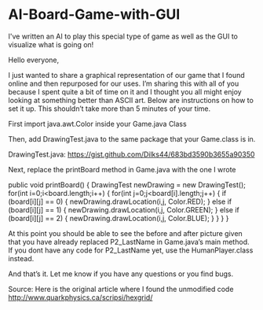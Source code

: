 # AI-Board-Game-with-GUI
I've written an AI to play this special type of game as well as the GUI to visualize what is going on!

Hello everyone,

I just wanted to share a graphical representation of our game that I found online and then repurposed for our uses.
I’m sharing this with all of you because I spent quite a bit of time on it and I thought you all might enjoy looking at something better than ASCII art. Below are instructions on how to set it up. This shouldn’t take more than 5 minutes of your time.

First import java.awt.Color inside your Game.java Class

Then, add DrawingTest.java to the same package that your Game.class is in.

DrawingTest.java:
https://gist.github.com/Dilks44/683bd3590b3655a90350

Next, replace the printBoard method in Game.java with the one I wrote

public void printBoard() {
	DrawingTest newDrawing = new DrawingTest();
	for(int i=0;i<board.length;i++) {
		for(int j=0;j<board[i].length;j++) {
			if (board[i][j] == 0) {
				newDrawing.drawLocation(i,j, Color.RED);
			}
			else if (board[i][j] == 1) {
				newDrawing.drawLocation(i,j, Color.GREEN);
			}
			else if (board[i][j] == 2) {
				newDrawing.drawLocation(i,j, Color.BLUE);
			}
		}
	}
}

At this point you should be able to see the before and after picture given that you have already replaced P2_LastName in Game.java’s main method.
If you dont have any code for P2_LastName yet, use the HumanPlayer.class instead.

And that’s it. Let me know if you have any questions or you find bugs.

Source: Here is the original article where I found the unmodified code
http://www.quarkphysics.ca/scripsi/hexgrid/
